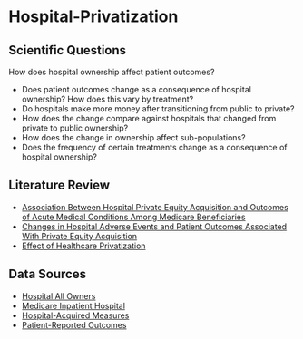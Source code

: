 # Hospital-Privatization

## Scientific Questions
How does hospital ownership affect patient outcomes? 
- Does patient outcomes change as a consequence of hospital ownership? How does this vary by treatment? 
- Do hospitals make more money after transitioning from public to private? 
- How does the change compare against hospitals that changed from private to public ownership? 
- How does the change in ownership affect sub-populations? 
- Does the frequency of certain treatments change as a consequence of hospital ownership? 

## Literature Review
- [Association Between Hospital Private Equity Acquisition and Outcomes of Acute Medical Conditions Among Medicare Beneficiaries](https://jamanetwork.com/journals/jamanetworkopen/fullarticle/2791727)  
- [Changes in Hospital Adverse Events and Patient Outcomes Associated With Private Equity Acquisition](https://jamanetwork.com/journals/jama/fullarticle/2813379)  
- [Effect of Healthcare Privatization](https://www.thelancet.com/action/showPdf?pii=S2468-2667%2824%2900003-3)  

## Data Sources
- [Hospital All Owners](https://data.cms.gov/provider-characteristics/hospitals-and-other-facilities/hospital-all-owners)  
- [Medicare Inpatient Hospital](https://data.cms.gov/summary-statistics-on-use-and-payments/medicare-service-type-reports/cms-program-statistics-medicare-inpatient-hospital)  
- [Hospital-Acquired Measures](https://data.cms.gov/quality-of-care/deficit-reduction-act-hospital-acquired-condition-measures)  
- [Patient-Reported Outcomes](https://data.cms.gov/provider-data/dataset/mxtu-43qs#data-table)  



